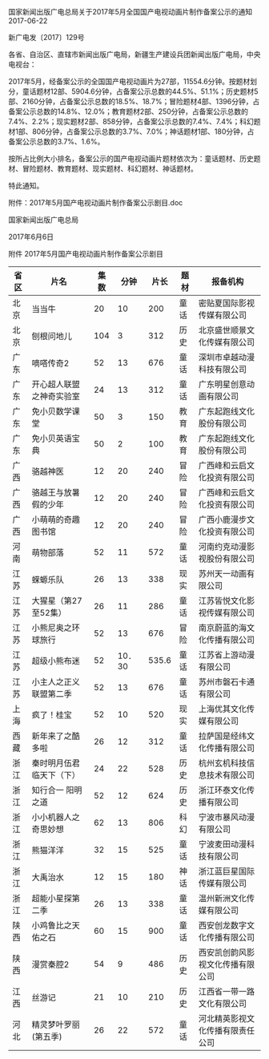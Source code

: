 国家新闻出版广电总局关于2017年5月全国国产电视动画片制作备案公示的通知
2017-06-22  

新广电发〔2017〕129号

 

各省、自治区、直辖市新闻出版广电局，新疆生产建设兵团新闻出版广电局，中央电视台：

2017年5月，经备案公示的全国国产电视动画片为27部，11554.6分钟。按题材划分，童话题材12部、5904.6分钟，占备案公示总数的44.5%、51.1%；历史题材5部、2160分钟，占备案公示总数的18.5%、18.7%；冒险题材4部、1396分钟，占备案公示总数的14.8%、12.0%；教育题材2部、250分钟，占备案公示总数的7.4%、2.2%；现实题材2部、858分钟，占备案公示总数的7.4%、7.4%；科幻题材1部、806分钟，占备案公示总数的3.7%、7.0%；神话题材1部、180分钟，占备案公示总数的3.7%、1.6%。

按所占比例大小排名，备案公示的国产电视动画片题材依次为：童话题材、历史题材、冒险题材、教育题材、现实题材、科幻题材、神话题材。

特此通知。

 

附件：2017年5月国产电视动画片制作备案公示剧目.doc

 

 

 

国家新闻出版广电总局

2017年6月6日   


附件
2017年5月国产电视动画片制作备案公示剧目


省区 | 片名 | 集数 | 分钟 | 片长 | 题材 | 报备机构
---|----|----|----|----|----|-----
北京 | 当当牛 | 20 | 10 | 200 | 童话 | 密贴夏国际影视传媒有限公司
北京 | 刨根问地儿 | 104 | 3 | 312 | 历史 | 北京盛世顺景文化传媒有限公司
广东 | 嘀嗒传奇2 | 52 | 13 | 676 | 童话 | 深圳市卓越动漫科技有限公司
广东 | 开心超人联盟之神奇实验室 | 24 | 13 | 312 | 童话 | 广东明星创意动画有限公司
广东 | 免小贝数学课堂 | 50 | 3 | 150 | 教育 | 广东起跑线文化股份有限公司
广东 | 免小贝英语宝典 | 50 | 2 | 100 | 教育 | 广东起跑线文化股份有限公司
广西 | 骆越神医 | 12 | 20 | 240 | 冒险 | 广西峰和云启文化投资有限公司
广西 | 骆越王与放暑假的少年 | 12 | 20 | 240 | 冒险 | 广西峰和云启文化投资有限公司
广西 | 小萌萌的奇趣图书馆 | 12 | 20 | 240 | 冒险 | 广西小鹿漫步文化投资有限公司
河南 | 萌物部落 | 52 | 11 | 572 | 童话 | 河南约克动漫影视股份有限公司
江苏 | 蝾螈乐队 | 26 | 13 | 338 | 现实 | 苏州天一动画有限公司 | 
江苏 | 大猩星（第27至52集） | 26 | 11 | 286 | 童话 | 江苏皆悦文化影视传媒有限公司 | 
江苏 | 小熊尼奥之环球旅行 | 52 | 13 | 676 | 冒险 | 南京蔚蓝的海文化传播有限公司
江苏 | 超级小熊布迷 | 52 | 10．30 | 535.6 | 童话 | 江苏省上游动漫有限公司
江苏 | 小主人之正义联盟第二季 | 52 | 13 | 676 | 童话 | 苏州市磐石卡通有限公司
上海 | 疯了！桂宝 | 52 | 10 | 520 | 现实 | 上海优其文化传媒有限公司
西藏 | 新年来了之酷多啦 | 26 | 12 | 312 | 童话 | 拉萨国是经纬文化传播有限公司
浙江 | 秦时明月伍君临天下（下） | 24 | 22 | 528 | 历史 | 杭州玄机科技信息技术有限公司
浙江 | 知行合一 阳明之道 | 52 | 12 | 624 | 历史 | 浙江环泰文化传播有限公司
浙江 | 小小机器人之奇思妙想 | 62 | 13 | 806 | 科幻 | 宁波市暴风动漫有限公司 | 
浙江 | 熊猫洋洋 | 32 | 15 | 525 | 童话 | 宁波麦田动漫科技有限公司
浙江 | 大禹治水 | 12 | 15 | 180 | 神话 | 浙江蓝巨星国际传媒有限公司
浙江 | 超能小星探第二季 | 26 | 13 | 338 | 童话 | 温州新洲文化传媒有限公司
陕西 | 小鸡鲁比之天佑之石 | 60 | 15 | 900 | 童话 | 西安创龙数字文化传播有限公司 
陕西 | 漫赏秦腔2 | 54 | 9 | 486 | 历史 | 西安凯创韵风影视文化传播有限公司
江西  | 丝游记 | 21 | 10 | 210 | 历史 | 江西省一带一路文化有限公司
河北 | 精灵梦叶罗丽(第五季) | 26 | 22 | 572 | 童话 | 河北精英影视文化传播有限责任公司
